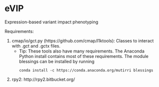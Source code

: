 # eVIP
Expression-based variant impact phenotyping 

Requirements:
<ol>
  <li>cmap/io/gct.py (https://github.com/cmap/l1ktools): Classes to interact with .gct and .gctx files. 
       <ul>
        <li>Tip: These tools also have many requirements. The Anaconda Python install contains most of these requirements. The module blessings can be installed by running <pre><code>conda install -c https://conda.anaconda.org/mutirri blessings</code></pre
        ></li>
       </ul>
  </li>
  <li>rpy2: http://rpy2.bitbucket.org/ </li>
</ol>
